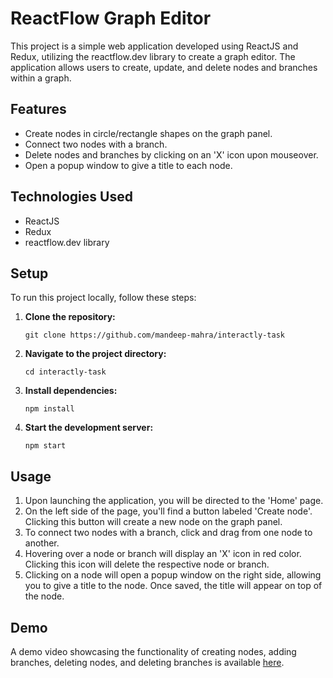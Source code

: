 # ReactFlow Graph Editor

This project is a simple web application developed using ReactJS and Redux, utilizing the reactflow.dev library to create a graph editor. The application allows users to create, update, and delete nodes and branches within a graph.

## Features

- Create nodes in circle/rectangle shapes on the graph panel.
- Connect two nodes with a branch.
- Delete nodes and branches by clicking on an 'X' icon upon mouseover.
- Open a popup window to give a title to each node.

## Technologies Used

- ReactJS
- Redux
- reactflow.dev library

## Setup

To run this project locally, follow these steps:

1. **Clone the repository:**

    ```
    git clone https://github.com/mandeep-mahra/interactly-task
    ```

2. **Navigate to the project directory:**

    ```
    cd interactly-task
    ```

3. **Install dependencies:**

    ```
    npm install
    ```

4. **Start the development server:**

    ```
    npm start
    ```

## Usage

1. Upon launching the application, you will be directed to the 'Home' page.
2. On the left side of the page, you'll find a button labeled 'Create node'. Clicking this button will create a new node on the graph panel.
3. To connect two nodes with a branch, click and drag from one node to another.
4. Hovering over a node or branch will display an 'X' icon in red color. Clicking this icon will delete the respective node or branch.
5. Clicking on a node will open a popup window on the right side, allowing you to give a title to the node. Once saved, the title will appear on top of the node.

## Demo

A demo video showcasing the functionality of creating nodes, adding branches, deleting nodes, and deleting branches is available [here](link_to_demo_video).


